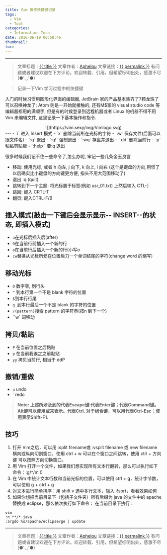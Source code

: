 ```yaml
---
title: Vim 操作快捷键记录
tags:
  - Vim
  - Tool
categories:
  - Information Tech
date: 2016-06-19 00:58:46
thumbnail:
toc:
---
```


<!--more-->  
---

> 文章标题：<a href='{{ permalink }}' title='{{ title }}' >{{ title }}</a>
> 文章作者：[Aphelou](http://www.metideas.com)
> 文章链接：<a href='{{ permalink }}' title='{{ title }}' >{{ permalink }}</a>
> 有问题或者建议欢迎在下方评论。欢迎转载、引用，但希望标明出处，感激不尽(●'◡'●)

> 记录一下Vim 学习过程中的快捷键    

入门的时候习惯用图形化界面的编辑器, JetBrain 家的产品基本集齐了7颗龙珠了可以召唤神龙了; Atom 则是一开始就接触的, 还有M$家的 visual studio code 等编辑器都用的满顺手, 但是有的时候登录到远程机器或者 Linux 的机器不得不用 Vim 来编辑文件, 这里记录一下基本操作和指令.
<center>![](https://vim.sexy/img/Vimlogo.svg)</center>
<!--more-->     
---     
- `i` 进入 Insert 模式
- `x` 删除当前所在光标的字符
- `:w` 保存文件(后面可以跟文件名)
- `:q` 退出
- `:q!` 强制退出
- `:wq` 存盘并退出
- ` dd` 删除当前行
- `p` 粘黏剪贴板
- `:help <command>` 要:q 退出

很多时候我们记不住一些命令了,怎么办呢, 牢记一些几条金玉良言
- 移动: 使用光标, 或者 h 向左, j 向下, k 向上, l 向右 (这个是键盘的方向,用惯了以后确实比小键盘的方向键更方便, 指头不用大范围移动了)
- 退出 :q (quit)
- 跳转到下一个主题: 将光标置于标签(例如 usr_01.txt) 上然后输入 CTL-]
- 跳回: 键入 CRTL-T
- 翻页: 键入CTRL-F/B

## 插入模式[敲击一下键后会显示显示-- INSERT--的状态, 即插入模式]
- `a`在光标后插入后(after)
- `O`在当前行前插入一个新的行
- `o`在当前行后插入一个新的行(小写o
- `cw`替换从光标所爱在位置后刀一个单词结尾的字符(change word 的缩写)

## 移动光标
- `0` 数字零, 到行头
- `^` 到本行第一个不是 blank 字符的位置
- `$`到本行行尾
- `g_`到本行最后一个不是 blank 的字符的位置
- `/(pattern)`搜索 pattern 的字符串(按n 到下一个)
- ``w` 词移动
## 拷贝/黏贴
- `P` 在当前位置之后黏贴
- `p` 在当前我诶之之前黏贴
- `yy` 拷贝当前行, 相当于 ddP

## 撤销/重做
- `u` undo
- `<C-r> redo  

>**Note: 上述所涉及到的<Esc>代表Escape键:<CR>代表Enter键；<D>代表Command键。
Alt键可以使用<M-key>或<A-key>来表示。<C>代表Ctrl.
对于组合键，可以用<C-Esc>代表Ctrl-Esc；使用<S-F1>表示Shift-F1.**

## 技巧
1. 打开 Vim之后，可以用 :split filename或 :vsplit filename 或 new filename 横向或纵向切割窗口，使用 ctrl + w 可以在个窗口之间跳转，使用 ctrl + 方向键 可以按照方向切换窗口。
2. 用 Vim 打开一个文件，如果我们想实现所有文本行翻转，那么可以执行如下命令：:g/^/m 0
3. 在 Vim 中统计文本行数和当前光标的位置，可以使用 ctrl + g，统计字节数，可以使用 g + ctrl + g
4. 对文本进行简单排序：用 shift v 选中多行文本，输入 :!sort，看看效果如何
5. 如果你想把当前目录下（包括子文件夹）所有后缀为 java 的文件中的 apache 替换成 eclipse，那么依次执行如下命令： 在当前目录下执行：
```shell
vim
:n **/*.java
:argdo %s/apache/eclipse/ge | update
```

---

> 文章标题：<a href='{{ permalink }}' title='{{ title }}' >{{ title }}</a>
> 文章作者：[Aphelou](http://www.metideas.com)
> 文章链接：<a href='{{ permalink }}' title='{{ title }}' >{{ permalink }}</a>
> 有问题或者建议欢迎在下方评论。欢迎转载、引用，但希望标明出处，感激不尽(●'◡'●)
